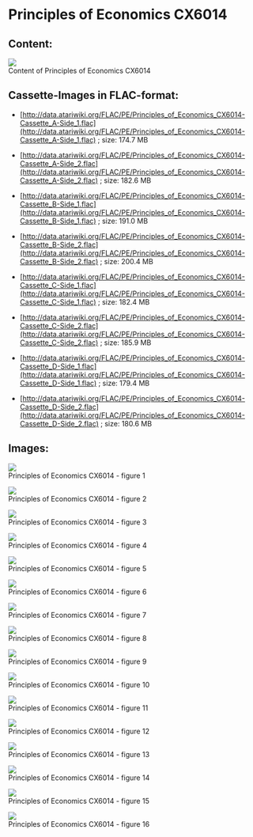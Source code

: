 # Principles of Economics CX6014  
## Content:  
![](attachments/Principles+of+Economics+CX6014.jpg)  
Content of Principles of Economics CX6014  
  
  
## Cassette-Images in FLAC-format:  
- [http://data.atariwiki.org/FLAC/PE/Principles_of_Economics_CX6014-Cassette_A-Side_1.flac](http://data.atariwiki.org/FLAC/PE/Principles_of_Economics_CX6014-Cassette_A-Side_1.flac) ; size: 174.7 MB  
  
- [http://data.atariwiki.org/FLAC/PE/Principles_of_Economics_CX6014-Cassette_A-Side_2.flac](http://data.atariwiki.org/FLAC/PE/Principles_of_Economics_CX6014-Cassette_A-Side_2.flac) ; size: 182.6 MB  
  
- [http://data.atariwiki.org/FLAC/PE/Principles_of_Economics_CX6014-Cassette_B-Side_1.flac](http://data.atariwiki.org/FLAC/PE/Principles_of_Economics_CX6014-Cassette_B-Side_1.flac) ; size: 191.0 MB  
  
- [http://data.atariwiki.org/FLAC/PE/Principles_of_Economics_CX6014-Cassette_B-Side_2.flac](http://data.atariwiki.org/FLAC/PE/Principles_of_Economics_CX6014-Cassette_B-Side_2.flac) ; size: 200.4 MB  
  
- [http://data.atariwiki.org/FLAC/PE/Principles_of_Economics_CX6014-Cassette_C-Side_1.flac](http://data.atariwiki.org/FLAC/PE/Principles_of_Economics_CX6014-Cassette_C-Side_1.flac) ; size: 182.4 MB  
  
- [http://data.atariwiki.org/FLAC/PE/Principles_of_Economics_CX6014-Cassette_C-Side_2.flac](http://data.atariwiki.org/FLAC/PE/Principles_of_Economics_CX6014-Cassette_C-Side_2.flac) ; size: 185.9 MB  
  
- [http://data.atariwiki.org/FLAC/PE/Principles_of_Economics_CX6014-Cassette_D-Side_1.flac](http://data.atariwiki.org/FLAC/PE/Principles_of_Economics_CX6014-Cassette_D-Side_1.flac) ; size: 179.4 MB  
  
- [http://data.atariwiki.org/FLAC/PE/Principles_of_Economics_CX6014-Cassette_D-Side_2.flac](http://data.atariwiki.org/FLAC/PE/Principles_of_Economics_CX6014-Cassette_D-Side_2.flac) ; size: 180.6 MB  
  
## Images:  
![](attachments/PE01.jpg)  
Principles of Economics CX6014 - figure 1   
  
![](attachments/PE02.jpg)  
Principles of Economics CX6014 - figure 2   
  
![](attachments/PE03.jpg)  
Principles of Economics CX6014 - figure 3   
  
![](attachments/PE04.jpg)  
Principles of Economics CX6014 - figure 4   
  
![](attachments/PE05.jpg)  
Principles of Economics CX6014 - figure 5   
  
![](attachments/PE06.jpg)  
Principles of Economics CX6014 - figure 6   
  
![](attachments/PE07.jpg)  
Principles of Economics CX6014 - figure 7   
  
![](attachments/PE08.jpg)  
Principles of Economics CX6014 - figure 8   
  
![](attachments/PE09.jpg)  
Principles of Economics CX6014 - figure 9   
  
![](attachments/PE10.jpg)  
Principles of Economics CX6014 - figure 10   
  
![](attachments/PE11.jpg)  
Principles of Economics CX6014 - figure 11   
  
![](attachments/PE12.jpg)  
Principles of Economics CX6014 - figure 12   
  
![](attachments/PE13.jpg)  
Principles of Economics CX6014 - figure 13   
  
![](attachments/PE14.jpg)  
Principles of Economics CX6014 - figure 14   
  
![](attachments/PE15.jpg)  
Principles of Economics CX6014 - figure 15   
  
![](attachments/PE16.jpg)  
Principles of Economics CX6014 - figure 16   
  
